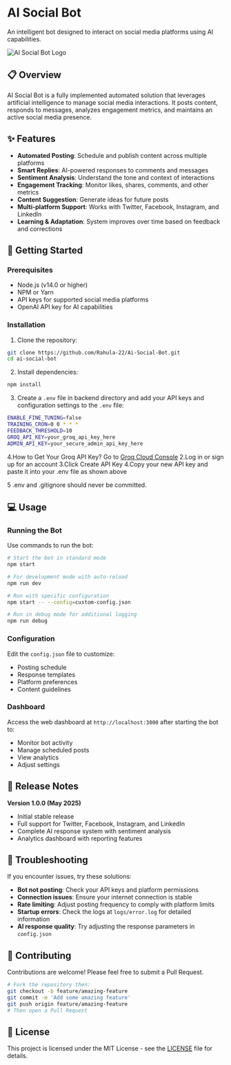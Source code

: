 # AI Social Bot

An intelligent bot designed to interact on social media platforms using AI capabilities.

![AI Social Bot Logo](assets/logo.png)

## 📋 Overview

AI Social Bot is a fully implemented automated solution that leverages artificial intelligence to manage social media interactions. It posts content, responds to messages, analyzes engagement metrics, and maintains an active social media presence.

## ✨ Features

- **Automated Posting**: Schedule and publish content across multiple platforms
- **Smart Replies**: AI-powered responses to comments and messages
- **Sentiment Analysis**: Understand the tone and context of interactions
- **Engagement Tracking**: Monitor likes, shares, comments, and other metrics
- **Content Suggestion**: Generate ideas for future posts
- **Multi-platform Support**: Works with Twitter, Facebook, Instagram, and LinkedIn
- **Learning & Adaptation**: System improves over time based on feedback and corrections

## 🚀 Getting Started

### Prerequisites

- Node.js (v14.0 or higher)
- NPM or Yarn
- API keys for supported social media platforms
- OpenAI API key for AI capabilities

### Installation

1. Clone the repository:
```bash
git clone https://github.com/Rahula-22/Ai-Social-Bot.git
cd ai-social-bot
```

2. Install dependencies:
```bash
npm install
```
   
3. Create a `.env` file in backend directory and add your API keys and configuration settings to the `.env` file:
```bash
ENABLE_FINE_TUNING=false
TRAINING_CRON=0 0 * * *
FEEDBACK_THRESHOLD=10
GROQ_API_KEY=your_groq_api_key_here
ADMIN_API_KEY=your_secure_admin_api_key_here
```
4.How to Get Your Groq API Key?
Go to [Groq Cloud Console](https://console.groq.com/)
2.Log in or sign up for an account
3.Click Create API Key
4.Copy your new API key and paste it into your .env file as shown above

5 .env and .gitignore should never be committed.

## 💻 Usage

### Running the Bot

Use commands to run the bot:

```bash
# Start the bot in standard mode
npm start

# For development mode with auto-reload
npm run dev

# Run with specific configuration
npm start -- --config=custom-config.json

# Run in debug mode for additional logging
npm run debug
```

### Configuration

Edit the `config.json` file to customize:

- Posting schedule
- Response templates
- Platform preferences
- Content guidelines

### Dashboard

Access the web dashboard at `http://localhost:3000` after starting the bot to:

- Monitor bot activity
- Manage scheduled posts
- View analytics
- Adjust settings

## 🚀 Release Notes

**Version 1.0.0 (May 2025)**
- Initial stable release
- Full support for Twitter, Facebook, Instagram, and LinkedIn
- Complete AI response system with sentiment analysis
- Analytics dashboard with reporting features

## 🔧 Troubleshooting

If you encounter issues, try these solutions:

- **Bot not posting**: Check your API keys and platform permissions
- **Connection issues**: Ensure your internet connection is stable
- **Rate limiting**: Adjust posting frequency to comply with platform limits
- **Startup errors**: Check the logs at `logs/error.log` for detailed information
- **AI response quality**: Try adjusting the response parameters in `config.json`

## 🤝 Contributing

Contributions are welcome! Please feel free to submit a Pull Request.

```bash
# Fork the repository then:
git checkout -b feature/amazing-feature
git commit -m 'Add some amazing feature'
git push origin feature/amazing-feature
# Then open a Pull Request
```

## 📄 License

This project is licensed under the MIT License - see the [LICENSE](LICENSE) file for details.
